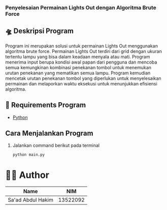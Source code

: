 ### Penyelesaian Permainan Lights Out dengan Algoritma Brute Force

## 🛸 Deskripsi Program
Program ini merupakan solusi untuk permainan Lights Out menggunakan algoritma brute force. Permainan Lights Out terdiri dari grid dengan ukuran tertentu lampu yang bisa dalam keadaan menyala atau mati. Program menerima input berupa kondisi awal papan dari pengguna dan mencoba semua kemungkinan kombinasi penekanan tombol untuk menemukan urutan penekanan yang mematikan semua lampu. Program kemudian mencetak urutan penekanan tombol yang diperlukan untuk menyelesaikan permainan dan melaporkan waktu eksekusi untuk menunjukkan efisiensi algoritma.

## 📝 Requirements Program
* [Python](https://www.python.org/downloads/) 

## Cara Menjalankan Program
1. Jalankan command berikut pada terminal
    ```bash
    python main.py
    ```

# 🤵🏻 Author
| Name                           	| NIM      	|
|----------------------------------	|----------	|
| Sa'ad Abdul Hakim              	| 13522092 	|
